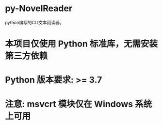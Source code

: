 # py-NovelReader
python编写的CLI文本阅读器。


# 本项目仅使用 Python 标准库，无需安装第三方依赖
# Python 版本要求: >= 3.7

# 注意: msvcrt 模块仅在 Windows 系统上可用
